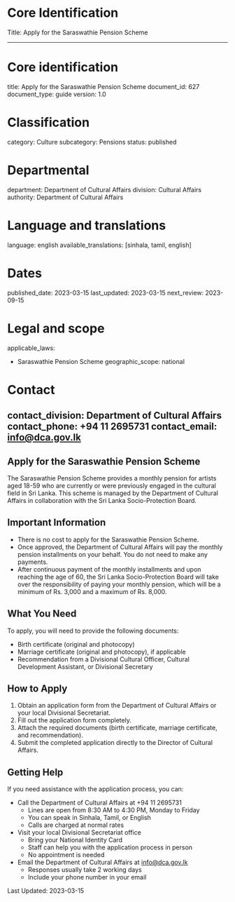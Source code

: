 # Core Identification
Title: Apply for the Saraswathie Pension Scheme

---
# Core identification
title: Apply for the Saraswathie Pension Scheme
document_id: 627
document_type: guide
version: 1.0

# Classification
category: Culture
subcategory: Pensions
status: published

# Departmental
department: Department of Cultural Affairs
division: Cultural Affairs
authority: Department of Cultural Affairs

# Language and translations
language: english
available_translations: [sinhala, tamil, english]

# Dates
published_date: 2023-03-15
last_updated: 2023-03-15
next_review: 2023-09-15

# Legal and scope
applicable_laws:
 - Saraswathie Pension Scheme
geographic_scope: national

# Contact
contact_division: Department of Cultural Affairs
contact_phone: +94 11 2695731
contact_email: info@dca.gov.lk
---

## Apply for the Saraswathie Pension Scheme

The Saraswathie Pension Scheme provides a monthly pension for artists aged 18-59 who are currently or were previously engaged in the cultural field in Sri Lanka. This scheme is managed by the Department of Cultural Affairs in collaboration with the Sri Lanka Socio-Protection Board.

## Important Information

- There is no cost to apply for the Saraswathie Pension Scheme.
- Once approved, the Department of Cultural Affairs will pay the monthly pension installments on your behalf. You do not need to make any payments.
- After continuous payment of the monthly installments and upon reaching the age of 60, the Sri Lanka Socio-Protection Board will take over the responsibility of paying your monthly pension, which will be a minimum of Rs. 3,000 and a maximum of Rs. 8,000.

## What You Need

To apply, you will need to provide the following documents:

- Birth certificate (original and photocopy)
- Marriage certificate (original and photocopy), if applicable
- Recommendation from a Divisional Cultural Officer, Cultural Development Assistant, or Divisional Secretary

## How to Apply

1. Obtain an application form from the Department of Cultural Affairs or your local Divisional Secretariat.
2. Fill out the application form completely.
3. Attach the required documents (birth certificate, marriage certificate, and recommendation).
4. Submit the completed application directly to the Director of Cultural Affairs.

## Getting Help

If you need assistance with the application process, you can:

- Call the Department of Cultural Affairs at +94 11 2695731
    - Lines are open from 8:30 AM to 4:30 PM, Monday to Friday
    - You can speak in Sinhala, Tamil, or English
    - Calls are charged at normal rates
- Visit your local Divisional Secretariat office
    - Bring your National Identity Card
    - Staff can help you with the application process in person
    - No appointment is needed
- Email the Department of Cultural Affairs at info@dca.gov.lk
    - Responses usually take 2 working days
    - Include your phone number in your email

Last Updated: 2023-03-15